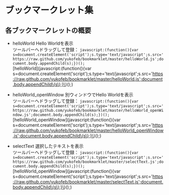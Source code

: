 ブックマークレット集
======================

各ブックマークレットの概要
------
+ helloWorld
Hello Worldを表示  
ツールバーへドラッグして登録： ` javascript:(function(){var s=document.createElement('script');s.type='text/javascript';s.src='https://raw.github.com/yukofeb/bookmarklet/master/helloWorld.js';document.body.appendChild(s);})(); `  
[helloWorld](javascript:\(function\(\){var s=document.createElement\('script'\);s.type='text/javascript';s.src='https://raw.github.com/yukofeb/bookmarklet/master/helloWorld.js';document.body.appendChild\(s\);}\)\(\);)  

+ helloWorld_openWindow
別ウィンドウでHello Worldを表示  
ツールバーへドラッグして登録： ` javascript:(function(){var s=document.createElement('script');s.type='text/javascript';s.src='https://raw.github.com/yukofeb/bookmarklet/master/helloWorld_openWindow.js';document.body.appendChild(s);})(); `  
[helloWorld_openWindow](javascript:\(function\(\){var s=document.createElement\('script'\);s.type='text/javascript';s.src='https://raw.github.com/yukofeb/bookmarklet/master/helloWorld_openWindow.js';document.body.appendChild\(s\);}\)\(\);)  

+ selectText
選択したテキストを表示  
ツールバーへドラッグして登録： ` javascript:(function(){var s=document.createElement('script');s.type='text/javascript';s.src='https://raw.github.com/yukofeb/bookmarklet/master/selectText.js';document.body.appendChild(s);})(); `  
[helloWorld_openWindow](javascript:\(function\(\){var s=document.createElement\('script'\);s.type='text/javascript';s.src='https://raw.github.com/yukofeb/bookmarklet/master/selectText.js';document.body.appendChild\(s\);}\)\(\);)  
